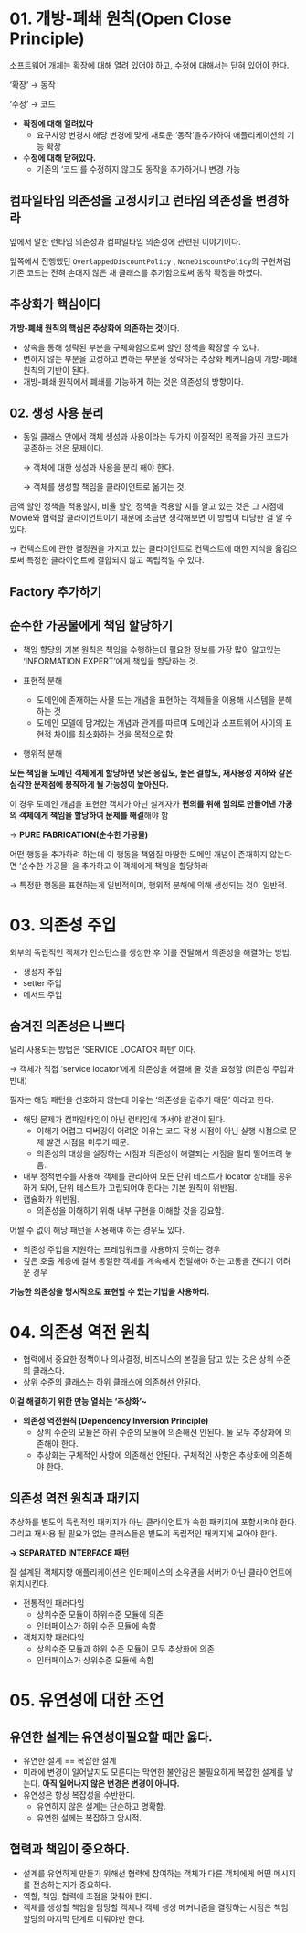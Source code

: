 # 01. 개방-폐쇄 원칙(Open Close Principle)

소프트웨어 개체는 확장에 대해 열려 있어야 하고, 수정에 대해서는 닫혀 있어야 한다.

‘확장’ → 동작

‘수정’ → 코드

- **확장에 대해 열려있다**
    - 요구사항 변경시 해당 변경에 맞게 새로운 ‘동작’을추가하여 애플리케이션의 기능 확장
- 수**정에 대해 닫혀있다.**
    - 기존의 ‘코드’를 수정하지 않고도 동작을 추가하거나 변경 가능

## 컴파일타임 의존성을 고정시키고 런타임 의존성을 변경하라

앞에서 말한 런타임 의존성과 컴파일타임 의존성에 관련된 이야기이다.

앞쪽에서 진행했던 `OverlappedDiscountPolicy` , `NoneDiscountPolicy`의 구현처럼 기존 코드는 전혀 손대지 않은 채 클래스를 추가함으로써 동작 확장을 하였다.

## 추상화가 핵심이다

**개방-폐쇄 원칙의 핵심은 추상화에 의존하는 것**이다.

- 상속을 통해 생략된 부분을 구체화함으로써 할인 정책을 확장할 수 있다.
- 변하지 않는 부분을 고정하고 변하는 부분을 생략하는 추상화 메커니즘이 개방-폐쇄 원칙의 기반이 된다.
- 개방-폐쇄 원칙에서 폐쇄를 가능하게 하는 것은 의존성의 방향이다.

## 02. 생성 사용 분리

- 동일 클래스 안에서 객체 생성과 사용이라는 두가지 이질적인 목적을 가진 코드가 공존하는 것은 문제이다.
    
    → 객체에 대한 생성과 사용을 분리 해야 한다.
    
    → 객체를 생성할 책임을 클라이언트로 옮기는 것.
    

금액 할인 정책을 적용할지, 비율 할인 정책을 적용할 지를 알고 있는 것은 그 시점에 Movie와 협력할 클라이언트이기 때문에 조금만 생각해보면 이 방법이 타당한 걸 알 수 있다.

→ 컨텍스트에 관한 결정권을 가지고 있는 클라이언트로 컨텍스트에 대한 지식을 옮김으로써 특정한 클라이언트에 결합되지 않고 독립적일 수 있다.

## Factory 추가하기

## 순수한 가공물에게 책임 할당하기

- 책임 할당의 기본 원칙은 책임을 수행하는데 필요한 정보를 가장 많이 알고있는 ‘INFORMATION EXPERT’에게 책임을 할당하는 것.

- 표현적 분해
    - 도메인에 존재하는 사물 또는 개념을 표현하는 객체들을 이용해 시스템을 분해하는 것
    - 도메인 모델에 담겨있는 개념과 관계를 따르며 도메인과 소프트웨어 사이의 표현적 차이를 최소화하는 것을 목적으로 함.
- 행위적 분해

**모든 책임을 도메인 객체에게 할당하면 낮은 응집도, 높은 결합도, 재사용성 저하와 같은 심각한 문제점에 봉착하게 될 가능성이 높아진다.**

이 경우 도메인 개념을 표현한 객체가 아닌 설계자가 **편의를 위해 임의로 만들어낸 가공의 객체에게 책임을 할당하여 문제를 해결**해야 함 

→ **PURE FABRICATION(순수한 가공물)**

어떤 행동을 추가하려 하는데 이 행동을 책임질 마땅한 도메인 개념이 존재하지 않는다면 ‘순수한 가공물’ 을 추가하고 이 객체에게 책임을 할당하라

→ 특정한 행동을 표현하는게 일반적이며, 행위적 분해에 의해 생성되는 것이 일반적.

# 03. 의존성 주입

외부의 독립적인 객체가 인스턴스를 생성한 후 이를 전달해서 의존성을 해결하는 방법.

- 생성자 주입
- setter 주입
- 메서드 주입

## 숨겨진 의존성은 나쁘다

널리 사용되는 방법은 ‘SERVICE LOCATOR 패턴’ 이다.

→ 객체가 직접 ‘service locator’에게 의존성을 해결해 줄 것을 요청함 (의존성 주입과 반대)

필자는 해당 패턴을 선호하지 않는데 이유는 ‘의존성을 감추기 때문’ 이라고 한다.

- 해당 문제가 컴파일타임이 아닌 런타임에 가서야 발견이 된다.
    - 이해가 어렵고 디버깅이 어려운 이유는 코드 작성 시점이 아닌 실행 시점으로 문제 발견 시점을 미루기 때문.
    - 의존성의 대상을 설정하는 시점과 의존성이 해결되는 시점을 멀리 떨어뜨려 놓음.
- 내부 정적변수를 사용해 객체를 관리하여 모든 단위 테스트가 locator 상태를 공유하게 되어, 단위 테스트가 고립되어야 한다는 기본 원칙이 위반됨.
- 캡슐화가 위반됨.
    - 의존성을 이해하기 위해 내부 구현을 이해할 것을 강요함.

어쩔 수 없이 해당 패턴을 사용해야 하는 경우도 있다.

- 의존성 주입을 지원하는 프레임워크를 사용하지 못하는 경우
- 깊은 호출 계층에 걸쳐 동일한 객체를 계속해서 전달해야 하는 고통을 견디기 어려운 경우

**가능한 의존성을 명시적으로 표현할 수 있는 기법을 사용하라.**

# 04. 의존성 역전 원칙

- 협력에서 중요한 정책이나 의사결정, 비즈니스의 본질을 담고 있는 것은 상위 수준의 클래스다.
- 상위 수준의 클래스는 하위 클래스에 의존해선 안된다.

**이걸 해결하기 위한 만능 열쇠는 ‘추상화’~**

- **의존성 역전원칙 (Dependency Inversion Principle)**
    - 상위 수준의 모듈은 하위 수준의 모듈에 의존해선 안된다. 둘 모두 추상화에 의존해야 한다.
    - 추상화는 구체적인 사항에 의존해선 안된다. 구체적인 사항은 추상화에 의존해야 한다.

## 의존성 역전 원칙과 패키지

추상화를 별도의 독립적인 패키지가 아닌 클라이언트가 속한 패키지에 포함시켜야 한다. 그리고 재사용 될 필요가 없는 클래스들은 별도의 독립적인 패키지에 모아야 한다.

**→ SEPARATED INTERFACE 패턴**

잘 설계된 객체지향 애플리케이션은 인터페이스의 소유권을 서버가 아닌 클라이언트에 위치시킨다.

- 전통적인 패러다임
    - 상위수준 모듈이 하위수준 모듈에 의존
    - 인터페이스가 하위 수준 모듈에 속함
- 객체지향 패러다임
    - 상위수준 모듈과 하위 수준 모듈이 모두 추상화에 의존
    - 인터페이스가 상위수준 모듈에 속함

# 05. 유연성에 대한 조언

## 유연한 설계는 유연성이필요할 때만 옳다.

- 유연한 설계 == 복잡한 설계
- 미래에 변경이 일어날지도 모른다는 막연한 불안감은 불필요하게 복잡한 설계를 낳는다. **아직 일어나지 않은 변경은 변경이 아니다.**
- 유연성은 항상 복잡성을 수반한다.
    - 유연하지 않은 설계는 단순하고 명확함.
    - 유연한 설께는 복잡하고 암시적.

## 협력과 책임이 중요하다.

- 설계를 유연하게 만들기 위해선 협력에 참여하는 객체가 다른 객체에게 어떤 메시지를 전송하는지가 중요하다.
- 역할, 책임, 협력에 초점을 맞춰야 한다.
- 객체를 생성할 책임을 담당할 객체나 객체 생성 메커니즘을 결정하는 시점은 책임 할당의 마지막 단계로 미뤄야만 한다.
